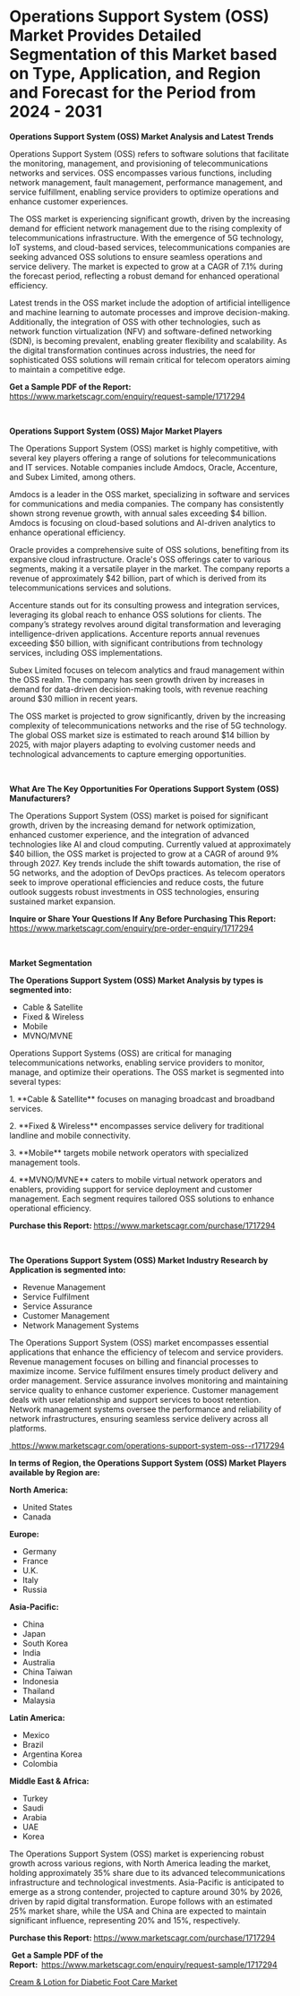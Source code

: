 <p><h1>Operations Support System (OSS) Market Provides Detailed Segmentation of this Market based on Type, Application, and Region and Forecast for the Period from 2024 - 2031</h1></p><p><strong>Operations Support System (OSS) Market Analysis and Latest Trends</strong></p>
<p><p>Operations Support System (OSS) refers to software solutions that facilitate the monitoring, management, and provisioning of telecommunications networks and services. OSS encompasses various functions, including network management, fault management, performance management, and service fulfillment, enabling service providers to optimize operations and enhance customer experiences.</p><p>The OSS market is experiencing significant growth, driven by the increasing demand for efficient network management due to the rising complexity of telecommunications infrastructure. With the emergence of 5G technology, IoT systems, and cloud-based services, telecommunications companies are seeking advanced OSS solutions to ensure seamless operations and service delivery. The market is expected to grow at a CAGR of 7.1% during the forecast period, reflecting a robust demand for enhanced operational efficiency.</p><p>Latest trends in the OSS market include the adoption of artificial intelligence and machine learning to automate processes and improve decision-making. Additionally, the integration of OSS with other technologies, such as network function virtualization (NFV) and software-defined networking (SDN), is becoming prevalent, enabling greater flexibility and scalability. As the digital transformation continues across industries, the need for sophisticated OSS solutions will remain critical for telecom operators aiming to maintain a competitive edge.</p></p>
<p><strong>Get a Sample PDF of the Report:&nbsp;</strong> <a href="https://www.marketscagr.com/enquiry/request-sample/1717294?utm_campaign=2008&utm_medium=2&utm_source=Github&utm_content=ia&utm_term=28122024&utm_id=operations-support-system-oss">https://www.marketscagr.com/enquiry/request-sample/1717294</a></p>
<p>&nbsp;</p>
<p><strong>Operations Support System (OSS) Major Market Players</strong></p>
<p><p>The Operations Support System (OSS) market is highly competitive, with several key players offering a range of solutions for telecommunications and IT services. Notable companies include Amdocs, Oracle, Accenture, and Subex Limited, among others.</p><p>Amdocs is a leader in the OSS market, specializing in software and services for communications and media companies. The company has consistently shown strong revenue growth, with annual sales exceeding $4 billion. Amdocs is focusing on cloud-based solutions and AI-driven analytics to enhance operational efficiency. </p><p>Oracle provides a comprehensive suite of OSS solutions, benefiting from its expansive cloud infrastructure. Oracle's OSS offerings cater to various segments, making it a versatile player in the market. The company reports a revenue of approximately $42 billion, part of which is derived from its telecommunications services and solutions.</p><p>Accenture stands out for its consulting prowess and integration services, leveraging its global reach to enhance OSS solutions for clients. The company’s strategy revolves around digital transformation and leveraging intelligence-driven applications. Accenture reports annual revenues exceeding $50 billion, with significant contributions from technology services, including OSS implementations.</p><p>Subex Limited focuses on telecom analytics and fraud management within the OSS realm. The company has seen growth driven by increases in demand for data-driven decision-making tools, with revenue reaching around $30 million in recent years.</p><p>The OSS market is projected to grow significantly, driven by the increasing complexity of telecommunications networks and the rise of 5G technology. The global OSS market size is estimated to reach around $14 billion by 2025, with major players adapting to evolving customer needs and technological advancements to capture emerging opportunities.</p></p>
<p>&nbsp;</p>
<p><strong>What Are The Key Opportunities For Operations Support System (OSS) Manufacturers?</strong></p>
<p><p>The Operations Support System (OSS) market is poised for significant growth, driven by the increasing demand for network optimization, enhanced customer experience, and the integration of advanced technologies like AI and cloud computing. Currently valued at approximately $40 billion, the OSS market is projected to grow at a CAGR of around 9% through 2027. Key trends include the shift towards automation, the rise of 5G networks, and the adoption of DevOps practices. As telecom operators seek to improve operational efficiencies and reduce costs, the future outlook suggests robust investments in OSS technologies, ensuring sustained market expansion.</p></p>
<p><strong>Inquire or Share Your Questions If Any Before Purchasing This Report:</strong> <a href="https://www.marketscagr.com/enquiry/pre-order-enquiry/1717294?utm_campaign=2008&utm_medium=2&utm_source=Github&utm_content=ia&utm_term=28122024&utm_id=operations-support-system-oss">https://www.marketscagr.com/enquiry/pre-order-enquiry/1717294</a></p>
<p>&nbsp;</p>
<p><strong>Market Segmentation</strong></p>
<p><strong>The Operations Support System (OSS) Market Analysis by types is segmented into:</strong></p>
<p><ul><li>Cable & Satellite</li><li>Fixed & Wireless</li><li>Mobile</li><li>MVNO/MVNE</li></ul></p>
<p><p>Operations Support Systems (OSS) are critical for managing telecommunications networks, enabling service providers to monitor, manage, and optimize their operations. The OSS market is segmented into several types: </p><p>1. **Cable & Satellite** focuses on managing broadcast and broadband services.</p><p>2. **Fixed & Wireless** encompasses service delivery for traditional landline and mobile connectivity.</p><p>3. **Mobile** targets mobile network operators with specialized management tools.</p><p>4. **MVNO/MVNE** caters to mobile virtual network operators and enablers, providing support for service deployment and customer management. Each segment requires tailored OSS solutions to enhance operational efficiency.</p></p>
<p><strong>Purchase this Report:&nbsp;</strong><a href="https://www.marketscagr.com/purchase/1717294?utm_campaign=2008&utm_medium=2&utm_source=Github&utm_content=ia&utm_term=28122024&utm_id=operations-support-system-oss">https://www.marketscagr.com/purchase/1717294</a></p>
<p>&nbsp;</p>
<p><strong>The Operations Support System (OSS) Market Industry Research by Application is segmented into:</strong></p>
<p><ul><li>Revenue Management</li><li>Service Fulfilment</li><li>Service Assurance</li><li>Customer Management</li><li>Network Management Systems</li></ul></p>
<p><p>The Operations Support System (OSS) market encompasses essential applications that enhance the efficiency of telecom and service providers. Revenue management focuses on billing and financial processes to maximize income. Service fulfilment ensures timely product delivery and order management. Service assurance involves monitoring and maintaining service quality to enhance customer experience. Customer management deals with user relationship and support services to boost retention. Network management systems oversee the performance and reliability of network infrastructures, ensuring seamless service delivery across all platforms.</p></p>
<p><a href="https://www.marketscagr.com/operations-support-system-oss--r1717294?utm_campaign=2008&utm_medium=2&utm_source=Github&utm_content=ia&utm_term=28122024&utm_id=operations-support-system-oss">&nbsp;https://www.marketscagr.com/operations-support-system-oss--r1717294</a></p>
<p><strong>In terms of Region, the Operations Support System (OSS) Market Players available by Region are:</strong></p>
<p>
    <p> <strong> North America: </strong>
        <ul>
            <li>United States</li>
            <li>Canada</li>
        </ul>
        </p> 
    <p> <strong> Europe: </strong>
        <ul>
            <li>Germany</li>
            <li>France</li>
            <li>U.K.</li>
            <li>Italy</li>
            <li>Russia</li>
        </ul>
        </p> 
    <p> <strong> Asia-Pacific: </strong>
        <ul>
            <li>China</li>
            <li>Japan</li>
            <li>South Korea</li>
            <li>India</li>
            <li>Australia</li>
            <li>China Taiwan</li>
            <li>Indonesia</li>
            <li>Thailand</li>
            <li>Malaysia</li>
        </ul>
        </p> 
    <p> <strong> Latin America: </strong>
        <ul>
            <li>Mexico</li>
            <li>Brazil</li>
            <li>Argentina Korea</li>
            <li>Colombia</li>
        </ul>
        </p> 
    <p> <strong> Middle East & Africa: </strong>
        <ul>
            <li>Turkey</li>
            <li>Saudi</li>
            <li>Arabia</li>
            <li>UAE</li>
            <li>Korea</li>
        </ul>
    </p>
    </p>
<p><p>The Operations Support System (OSS) market is experiencing robust growth across various regions, with North America leading the market, holding approximately 35% share due to its advanced telecommunications infrastructure and technological investments. Asia-Pacific is anticipated to emerge as a strong contender, projected to capture around 30% by 2026, driven by rapid digital transformation. Europe follows with an estimated 25% market share, while the USA and China are expected to maintain significant influence, representing 20% and 15%, respectively.</p></p>
<p><strong>Purchase this Report: </strong><a href="https://www.marketscagr.com/purchase/1717294?utm_campaign=2008&utm_medium=2&utm_source=Github&utm_content=ia&utm_term=28122024&utm_id=operations-support-system-oss">https://www.marketscagr.com/purchase/1717294</a></p>
<p>&nbsp;<strong>Get a Sample PDF of the Report:&nbsp;&nbsp;</strong><a href="https://www.marketscagr.com/enquiry/request-sample/1717294?utm_campaign=2008&utm_medium=2&utm_source=Github&utm_content=ia&utm_term=28122024&utm_id=operations-support-system-oss">https://www.marketscagr.com/enquiry/request-sample/1717294</a></p>
<p><strong></strong></p>
<p><p><a href="https://github.com/wileonie19657/Market-Research-Report-List-1/blob/main/cream-lotion-for-diabetic-foot-care-market.md?utm_campaign=2008&utm_medium=2&utm_source=Github&utm_content=ia&utm_term=28122024&utm_id=operations-support-system-oss">Cream & Lotion for Diabetic Foot Care Market</a></p></p>